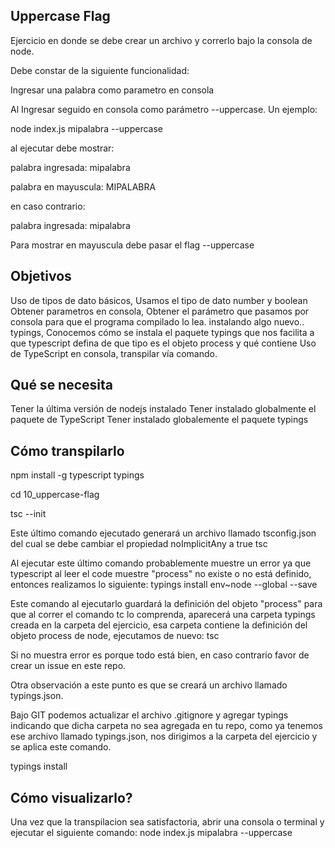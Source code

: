 Uppercase Flag
----------------------
Ejercicio en donde se debe crear un archivo y correrlo bajo la consola de node.

Debe constar de la siguiente funcionalidad:

Ingresar una palabra como parametro en consola

Al Ingresar seguido en consola como parámetro --uppercase. Un ejemplo:

node index.js mipalabra --uppercase

al ejecutar debe mostrar:

palabra ingresada: mipalabra

palabra en mayuscula: MIPALABRA

en caso contrario:

palabra ingresada: mipalabra

Para mostrar en mayuscula debe pasar el flag --uppercase

Objetivos
-------------
Uso de tipos de dato básicos, Usamos el tipo de dato number y boolean
Obtener parametros en consola, Obtener el parámetro que pasamos por consola para que el programa compilado lo lea.
instalando algo nuevo.. typings, Conocemos cómo se instala el paquete typings que nos facilita a que typescript defina de que tipo es el objeto process y qué contiene
Uso de TypeScript en consola, transpilar vía comando.

Qué se necesita
-----------------------
Tener la última versión de nodejs instalado
Tener instalado globalmente el paquete de TypeScript
Tener instalado globalemente el paquete typings

Cómo transpilarlo
-----------------
npm install -g typescript typings

cd 10_uppercase-flag

tsc --init

Este último comando ejecutado generará un archivo llamado tsconfig.json del cual se debe cambiar el propiedad noImplicitAny a true
tsc

Al ejecutar este último comando probablemente muestre un error ya que typescript al leer el code muestre "process" no existe o no está definido, entonces realizamos lo siguiente:
typings install env~node --global --save

Este comando al ejecutarlo guardará la definición del objeto "process" para que al correr el comando tc lo comprenda, aparecerá una carpeta typings creada en la carpeta del ejercicio, esa carpeta contiene la definición del objeto process de node, ejecutamos de nuevo:
tsc

Si no muestra error es porque todo está bien, en caso contrario favor de crear un issue en este repo.

Otra observación a este punto es que se creará un archivo llamado typings.json.

Bajo GIT podemos actualizar el archivo .gitignore y agregar typings indicando que dicha carpeta no sea agregada en tu repo, como ya tenemos ese archivo llamado typings.json, nos dirigimos a la carpeta del ejercicio y se aplica este comando.

typings install

Cómo visualizarlo?
------------------------
Una vez que la transpilacion sea satisfactoria, abrir una consola o terminal y ejecutar el siguiente comando:
node index.js mipalabra --uppercase